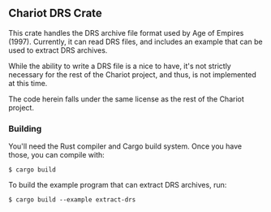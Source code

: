 Chariot DRS Crate
-----------------

This crate handles the DRS archive file format used by Age of Empires (1997).
Currently, it can read DRS files, and includes an example that can be used to
extract DRS archives.

While the ability to write a DRS file is a nice to have, it's not strictly
necessary for the rest of the Chariot project, and thus, is not implemented
at this time.

The code herein falls under the same license as the rest of the Chariot project.

### Building

You'll need the Rust compiler and Cargo build system. Once you have those,
you can compile with:

```
$ cargo build
```

To build the example program that can extract DRS archives, run:

```
$ cargo build --example extract-drs
```
